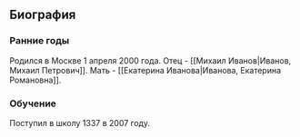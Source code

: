 ﻿## Биография
### Ранние годы

Родился в Москве 1 апреля 2000 года.
Отец - [[Михаил Иванов|Иванов, Михаил Петрович]]. Мать - [[Екатерина Иванова|Иванова, Екатерина Романовна]].

### Обучение

Поступил в школу 1337 в 2007 году.